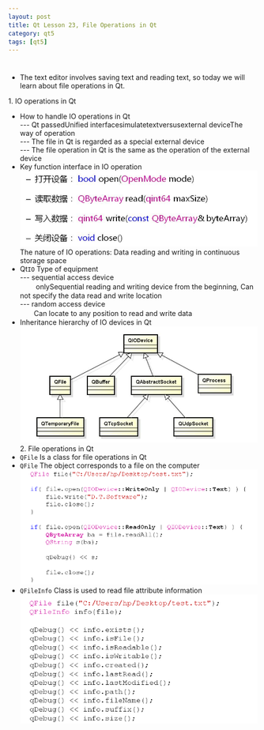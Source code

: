 ```yaml
---
layout: post
title: Qt Lesson 23, File Operations in Qt
category: qt5
tags: [qt5]
---
```

# 

## 

* The text editor involves saving text and reading text, so today we will learn about file operations in Qt.

1\. IO operations in Qt

* How to handle IO operations in Qt  
--- Qt passedUnified interfacesimulatetextversusexternal deviceThe way of operation  
--- The file in Qt is regarded as a special external device  
--- The file operation in Qt is the same as the operation of the external device
* Key function interface in IO operation  
![ ](./assets/2021-07-25/1ec84b96ac03acfee02872638f2ed469.png)  
The nature of IO operations: Data reading and writing in continuous storage space
* Qt`IO` Type of equipment  
--- sequential access device  
　　 onlySequential reading and writing device from the beginning, Can not specify the data read and write location  
--- random access device  
　　Can locate to any position to read and write data
* Inheritance hierarchy of IO devices in Qt  
![ ](./assets/2021-07-25/8fa6b6af26fd454712c6231afbd2b8a8.png)  
2\. File operations in Qt
* `QFile` Is a class for file operations in Qt
* `QFile` The object corresponds to a file on the computer  
![ ](./assets/2021-07-25/2f0f1e302048b2d9076482f946866904.png)
* `QFileInfo` Class is used to read file attribute information  
![](./assets/2021-07-25/5b0c265d8d25a8422f086ea398b67304.png)